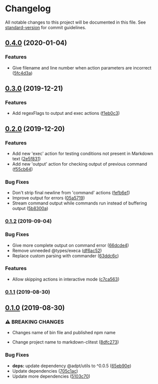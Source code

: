 # Changelog

All notable changes to this project will be documented in this file. See [standard-version](https://github.com/conventional-changelog/standard-version) for commit guidelines.

## [0.4.0](https://github.com/unboundedsystems/markdown-clitest/compare/v0.3.0...v0.4.0) (2020-01-04)


### Features

* Give filename and line number when action parameters are incorrect ([5fc4d3a](https://github.com/unboundedsystems/markdown-clitest/commit/5fc4d3a5b9f384b27e571783448ad9a4410f9d07))

## [0.3.0](https://github.com/unboundedsystems/markdown-clitest/compare/v0.2.0...v0.3.0) (2019-12-21)


### Features

* Add regexFlags to output and exec actions ([f1eb0c3](https://github.com/unboundedsystems/markdown-clitest/commit/f1eb0c36252fb5a3edc5736dd6d354dc4ee8a346))

## [0.2.0](https://github.com/unboundedsystems/markdown-clitest/compare/v0.1.3...v0.2.0) (2019-12-20)


### Features

* Add new 'exec' action for testing conditions not present in Markdown text ([2e5f831](https://github.com/unboundedsystems/markdown-clitest/commit/2e5f83140a92e600da49b505aea75ce33de398ca))
* Add new 'output' action for checking output of previous command ([f55cb64](https://github.com/unboundedsystems/markdown-clitest/commit/f55cb64321e073cfa62d0d8efb81813276f6da44))


### Bug Fixes

* Don't strip final newline from 'command' actions ([fefb6e1](https://github.com/unboundedsystems/markdown-clitest/commit/fefb6e1cd461ab6a7b005a378d6c6a9f599fd653))
* Improve output for errors ([05a5719](https://github.com/unboundedsystems/markdown-clitest/commit/05a5719431c73be6733a2005d8615f6009d8bc79))
* Stream command output while commands run instead of buffering output ([5b8300a](https://github.com/unboundedsystems/markdown-clitest/commit/5b8300a185d8a95dfd3d17c6a57b1a35bf9643e3))

### [0.1.2](https://github.com/unboundedsystems/markdown-clitest/compare/v0.1.1...v0.1.2) (2019-09-04)


### Bug Fixes

* Give more complete output on command error ([66dcde4](https://github.com/unboundedsystems/markdown-clitest/commit/66dcde4))
* Remove unneeded @types/execa ([df6ac52](https://github.com/unboundedsystems/markdown-clitest/commit/df6ac52))
* Replace custom parsing with commander ([63ddc6c](https://github.com/unboundedsystems/markdown-clitest/commit/63ddc6c))


### Features

* Allow skipping actions in interactive mode ([c7ca563](https://github.com/unboundedsystems/markdown-clitest/commit/c7ca563))

### [0.1.1](https://github.com/unboundedsystems/markdown-clitest/compare/v0.1.0...v0.1.1) (2019-08-30)

## [0.1.0](https://github.com/unboundedsystems/markdown-clitest/compare/v0.0.2...v0.1.0) (2019-08-30)


### ⚠ BREAKING CHANGES

* Changes name of bin file and published npm name

* Change project name to markdown-clitest ([8dfc273](https://github.com/unboundedsystems/markdown-clitest/commit/8dfc273))


### Bug Fixes

* **deps:** update dependency @adpt/utils to ^0.0.5 ([65eb90e](https://github.com/unboundedsystems/markdown-clitest/commit/65eb90e))
* Update dependencies ([705c1ac](https://github.com/unboundedsystems/markdown-clitest/commit/705c1ac))
* Update more dependencies ([5103c70](https://github.com/unboundedsystems/markdown-clitest/commit/5103c70))
